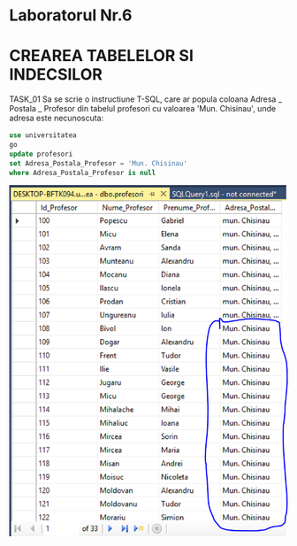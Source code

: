 # Laboratorul Nr.6
# CREAREA TABELELOR SI INDECSILOR

TASK_01
Sa se scrie o instructiune T-SQL, care ar popula coloana Adresa _ Postala _ Profesor din tabelul profesori cu valoarea 'Mun. Chisinau', unde adresa este necunoscuta:

```SQL
use universitatea
go
update profesori
set Adresa_Postala_Profesor = 'Mun. Chisinau'
where Adresa_Postala_Profesor is null
```

![interogarea 1](Image1.PNG)
